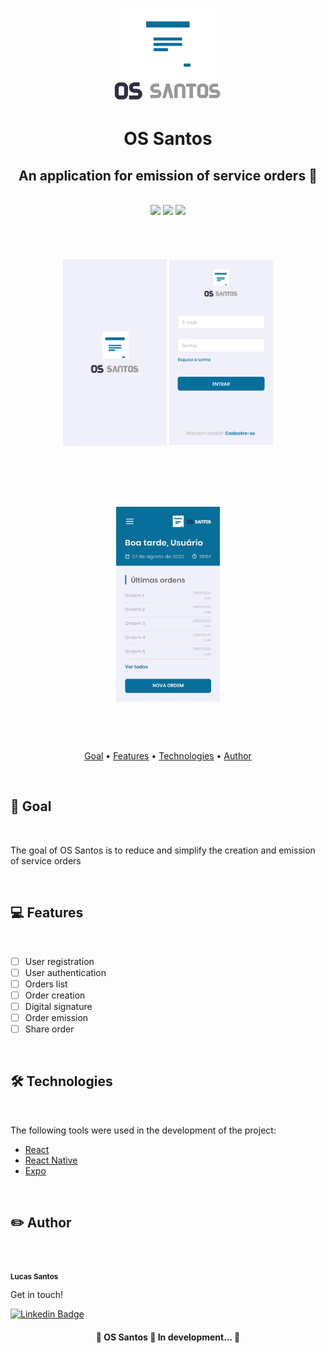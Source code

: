 <p align="center">
  <img src="./src/assets/images/github/logo_lg.png" height="150" width="auto" alt="Test Correction" />
</p>

<h1 align="center">OS Santos</h1>

<h2 align="center">
  An application for emission of service orders 📱️
</h2>

<br />

<div align="center">
  <img src="https://img.shields.io/github/issues/lucas95santos/os-santos" />
  <img src="https://img.shields.io/github/forks/lucas95santos/os-santos" />
  <img src="https://img.shields.io/github/stars/lucas95santos/os-santos" />
</div>

<br />

<div align="center">
  <img style="width: 33%; height: 400px; object-fit: contain;" src="./src/assets/images/github/splash.png" alt="OS Santos" />
  <img style="width: 33%; height: 400px; object-fit: contain;" src="./src/assets/images/github/login.png" alt="OS Santos" />
  <img style="width: 33%; height: 400px; object-fit: contain;" src="./src/assets/images/github/home.png" alt="OS Santos" />
</div>

<br />

<p align="center">
  <a href="#goal">Goal</a> •
  <a href="#features">Features</a> •
  <a href="#technologies">Technologies</a> •
  <a href="#author">Author</a>
</p>

<br />

<h2 id="goal">🎯️ Goal</h2>

<br />

<p>
  The goal of OS Santos is to reduce and simplify the creation and emission of service orders
</p>

<br />

<h2 id="features">💻️ Features</h2>

<br />

- [ ] User registration
- [ ] User authentication
- [ ] Orders list
- [ ] Order creation
- [ ] Digital signature
- [ ] Order emission
- [ ] Share order

<br />

<h2 id="technologies">🛠 Technologies</h2>

<br />

<p>The following tools were used in the development of the project:</p>

- [React](https://pt-br.reactjs.org/)
- [React Native](https://reactnative.dev/)
- [Expo](https://expo.io/)

<br />

<h2 id="author">✏️️ Author</h2>

<br />

<a>
  <img src="https://avatars3.githubusercontent.com/u/39750617?s=400&u=ca61b4156710f08ee055ca45a072666166b55b39&v=4" width="100px;" alt=""/>
  <br />
  <sub><strong>Lucas Santos</strong></sub>
</a>

<br />

<p>Get in touch!</p>

[![Linkedin Badge](https://img.shields.io/badge/-Lucas-blue?style=flat-square&logo=Linkedin&logoColor=white&link=https://www.linkedin.com/in/lucas95santos/)](https://www.linkedin.com/in/lucas95santos/)

<h4 align="center">
🚧  OS Santos 📱️ In development...  🚧
</h4>
